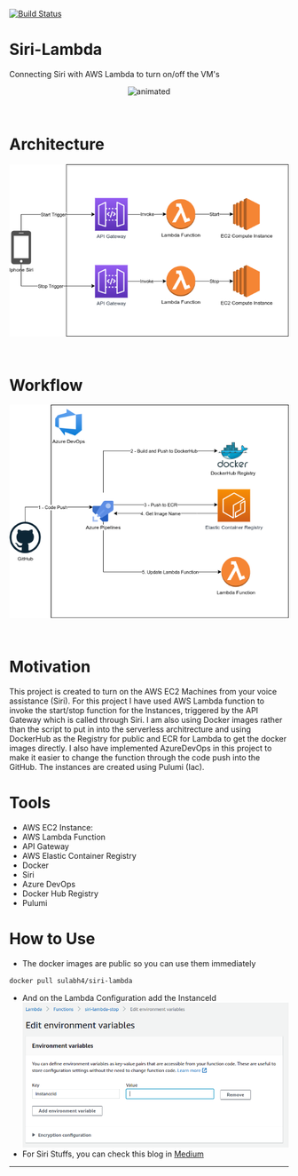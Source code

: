 [![Build Status](https://dev.azure.com/sulabhshrestha/siri-lambda/_apis/build/status/GitHub/siri-lambda?branchName=main)](https://dev.azure.com/sulabhshrestha/siri-lambda/_build/latest?definitionId=1&branchName=main)

# Siri-Lambda
Connecting Siri with AWS Lambda to turn on/off the VM's

<p align="center">
<!-- ![Siri in Action](./siriinaction.gif) -->
  <img src="./siriinaction.gif" alt="animated" />
</p>

<br/>

# Architecture
<p align="center">
<img align="center" alt="Photo" src="./architecture.png" />
</p>
<br />

# Workflow
<p align="center">
<img align="center" alt="Photo" src="./workflow.png" />
</p>
<br />

# Motivation
This project is created to turn on the AWS EC2 Machines from your voice assistance (Siri). For this project I have used AWS Lambda function to invoke the start/stop function for the Instances, triggered by the API Gateway which is called through Siri. I am also using Docker images  rather than the script to put in into the serverless architrecture and using DockerHub as the Registry for public and ECR for Lambda to get the docker images directly. I also have implemented AzureDevOps in this project to make it easier to change the function through the code push into the GitHub. The instances are created using Pulumi (Iac).

# Tools
- AWS EC2 Instance: 
- AWS Lambda Function
- API Gateway
- AWS Elastic Container Registry
- Docker
- Siri
- Azure DevOps
- Docker Hub Registry
- Pulumi 

# How to Use
- The docker images are public so you can use them immediately
```bash
docker pull sulabh4/siri-lambda
```
- And on the Lambda Configuration add the InstanceId
![InstanceId](./instanceId.png)
- For Siri Stuffs, you can check this blog in [Medium](https://medium.com/swlh/combining-siri-and-aws-lambda-to-get-the-monthly-aws-spending-of-your-account-59be7cb66679)

---